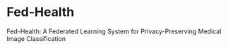 # Fed-Health
Fed-Health: A Federated Learning System for Privacy-Preserving Medical Image Classification
